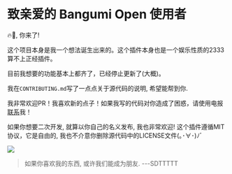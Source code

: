 # 致亲爱的 Bangumi Open 使用者

🔥🐔, 你来了!

这个项目本身是我一个想法诞生出来的。这个插件本身也是一个娱乐性质的2333算不上正经插件。

目前我想要的功能基本上都齐了，已经停止更新了(大概)。

我在`CONTRIBUTING.md`写了一点点关于源代码的说明, 希望能帮到你.

我非常欢迎PR！我喜欢新的点子！如果我写的代码对你造成了困惑，请使用电报[联系](https://t.me/sdzzzzz)我！

如果你想要二次开发, 就算以你自己的名义发布, 我也非常欢迎! 这个插件遵循MIT协议，它是自由的, 我也不介意你删除源代码中的LICENSE文件(｡･∀･)ﾉﾞ

![](https://ftp.bmp.ovh/imgs/2020/09/e209256d1ed7269e.jpg)

> 如果你喜欢我的东西, 或许我们能成为朋友.  ---SDTTTTT
